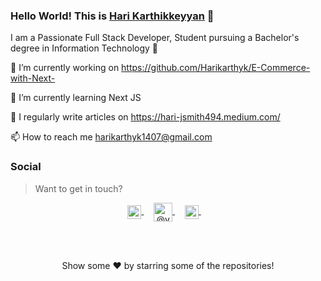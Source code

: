 ### Hello World! This is [Hari Karthikkeyyan](https://harikarthyk.xyz/) 👋 



I am a Passionate  Full Stack Developer, Student pursuing a Bachelor's degree in Information Technology 🎒

🔭 I’m currently working on https://github.com/Harikarthyk/E-Commerce-with-Next-

🌱 I’m currently learning Next JS

📝 I regularly write articles on https://hari-jsmith494.medium.com/

📫 How to reach me harikarthyk1407@gmail.com

### Social

> Want to get in touch?

<p align="center">
  <a href="https://www.linkedin.com/in/harikarthyk/">
  <img align="center" alt="Linkdein" width="22px" src="https://cdn.jsdelivr.net/npm/simple-icons@v3/icons/linkedin.svg" />
</a>&nbsp;&nbsp;&nbsp;
  <a href="https://hari-jsmith494.medium.com/" target="blank">
    <img align="center" src="https://cdn.jsdelivr.net/npm/simple-icons@3.0.1/icons/medium.svg" alt="@vadorequest" height="30" width="30" />
  </a>&nbsp;&nbsp;&nbsp;
<a href="https://github.com/Harikarthyk">
  <img align="center" alt="Instagram" width="22px" src="https://cdn.jsdelivr.net/npm/simple-icons@v3/icons/instagram.svg" />
</a> &nbsp;&nbsp;&nbsp;
</p>

<!-- <p align="center">
  <img align="center" src="https://github-readme-stats.vercel.app/api/top-langs/?username=Harikarthyk&layout=compact&hide=php,smarty&bg_color=30,e96443,904e95&title_color=fff&text_color=fff" alt="vadorequest" />&nbsp;
  <img align="center" src="https://github-readme-stats.vercel.app/api?username=Harikarthyk&show_icons=true&count_private=true&show_icons=true&hide=php&bg_color=30,e96443,904e95&title_color=fff&text_color=fff" alt="vadorequest" />
</p> -->

<br>
</br>


<p align="center">Show some ❤️ by starring some of the repositories!</p>
